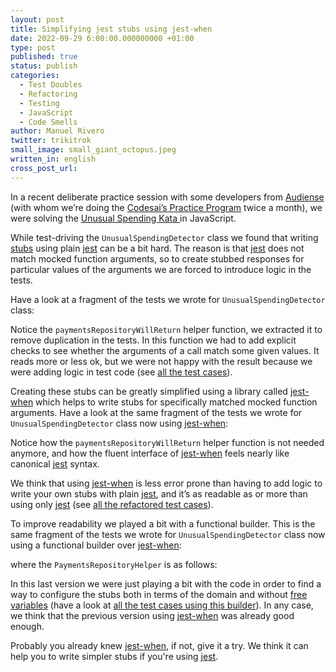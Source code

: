 ```yaml
---
layout: post
title: Simplifying jest stubs using jest-when
date: 2022-09-29 6:00:00.000000000 +01:00
type: post
published: true
status: publish
categories:
  - Test Doubles
  - Refactoring
  - Testing
  - JavaScript
  - Code Smells
author: Manuel Rivero
twitter: trikitrok
small_image: small_giant_octopus.jpeg
written_in: english
cross_post_url: 
---
```


In a recent deliberate practice session with some developers from [Audiense](https://audiense.com/) (with whom we’re doing the [Codesai’s Practice Program](https://github.com/Codesai/practice_program_js) twice a month), we were solving the [Unusual Spending Kata
](https://kata-log.rocks/unusual-spending-kata) in JavaScript.

While test-driving the `UnusualSpendingDetector` class we found that writing [stubs](http://xunitpatterns.com/Test%20Stub.html) using plain [jest](https://jestjs.io/) can be a bit hard. The reason is that [jest](https://jestjs.io/) does not match mocked function arguments, so to create stubbed responses for particular values of the arguments we are forced to introduce logic in the tests.

Have a look at a fragment of the tests we wrote for `UnusualSpendingDetector` class:

<script src="https://gist.github.com/trikitrok/8c7d993522532cc5f266cfb63f6808f2.js"></script>

Notice the `paymentsRepositoryWillReturn` helper function, we extracted it to remove duplication in the tests. In this function we had to add explicit checks to see whether the arguments of a call match some given values. It reads more or less ok, but we were not happy with the result because we were adding logic in test code (see [all the test cases](https://gist.github.com/trikitrok/1e4fb27cc6acf16acc1cffd5d97a69de)). 

Creating these stubs can be greatly simplified using a library called [jest-when](https://www.npmjs.com/package/jest-when) which helps to write stubs for specifically matched mocked function arguments. Have a look at the same fragment of the tests we wrote for `UnusualSpendingDetector` class now using [jest-when](https://www.npmjs.com/package/jest-when):
<script src="https://gist.github.com/trikitrok/41c2a689534d317185e3728c377e190e.js"></script>

Notice how the `paymentsRepositoryWillReturn` helper function is not needed anymore, and how the fluent interface of [jest-when](https://www.npmjs.com/package/jest-when) feels nearly like canonical [jest](https://jestjs.io/) syntax. 

We think that using [jest-when](https://www.npmjs.com/package/jest-when) is less error prone than having to add logic to write your own stubs with plain [jest](https://jestjs.io/), and it’s as readable as or more than using only [jest](https://jestjs.io/) (see [all the refactored test cases](https://gist.github.com/trikitrok/d26432d888aef427016d8bc5fed58ab3)). 

To improve readability we played a bit with a functional builder. This is the same fragment of the tests we wrote for `UnusualSpendingDetector` class now using a functional builder over [jest-when](https://www.npmjs.com/package/jest-when):

<script src="https://gist.github.com/trikitrok/d029e642b5d7d7fd22e506a649a88601.js"></script>

where the `PaymentsRepositoryHelper` is as follows:

<script src="https://gist.github.com/trikitrok/d6a9fdeca0d482c86e051544b5f5d501.js"></script>


In this last version we were just playing a bit with the code in order to find a way to configure the stubs both in terms of the domain and without [free variables](https://en.wikipedia.org/wiki/Free_variables_and_bound_variables) (have a look at [all the test cases using this builder](https://gist.github.com/trikitrok/6ae7a113b0c1651445bb75dd867938fe)). In any case, we think that the previous version using [jest-when](https://www.npmjs.com/package/jest-when) was already good enough.

Probably you already knew [jest-when](https://www.npmjs.com/package/jest-when), if not, give it a try. We think it can help you to write simpler stubs if you're using [jest](https://jestjs.io/).








